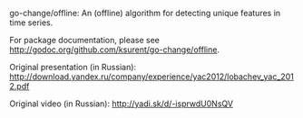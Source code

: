 go-change/offline: An (offline) algorithm for detecting unique features in time series.

For package documentation, please see http://godoc.org/github.com/ksurent/go-change/offline.

Original presentation (in Russian): http://download.yandex.ru/company/experience/yac2012/lobachev_yac_2012.pdf

Original video (in Russian): http://yadi.sk/d/-isprwdU0NsQV

